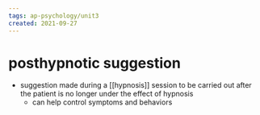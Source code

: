 ```yaml
---
tags: ap-psychology/unit3 
created: 2021-09-27
---
```


# posthypnotic suggestion

- suggestion made during a [[hypnosis]] session to be carried out after the patient is no longer under the effect of hypnosis
	- can help control symptoms and behaviors 
